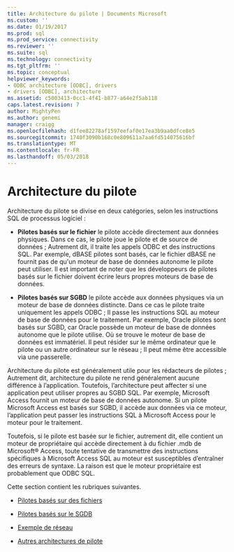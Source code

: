 ```yaml
---
title: Architecture du pilote | Documents Microsoft
ms.custom: ''
ms.date: 01/19/2017
ms.prod: sql
ms.prod_service: connectivity
ms.reviewer: ''
ms.suite: sql
ms.technology: connectivity
ms.tgt_pltfrm: ''
ms.topic: conceptual
helpviewer_keywords:
- ODBC architecture [ODBC], drivers
- drivers [ODBC], architecture
ms.assetid: c5003413-0cc1-4f41-b877-a64e2f5ab118
caps.latest.revision: 7
author: MightyPen
ms.author: genemi
manager: craigg
ms.openlocfilehash: d1fee82278af1597eefaf0e17ea3b9aa0dfce8e5
ms.sourcegitcommit: 1740f3090b168c0e809611a7aa6fd514075616bf
ms.translationtype: MT
ms.contentlocale: fr-FR
ms.lasthandoff: 05/03/2018
---
```

# <a name="driver-architecture"></a>Architecture du pilote
Architecture du pilote se divise en deux catégories, selon les instructions SQL de processus logiciel :  
  
-   **Pilotes basés sur le fichier** le pilote accède directement aux données physiques. Dans ce cas, le pilote joue le pilote et de source de données ; Autrement dit, il traite les appels ODBC et des instructions SQL. Par exemple, dBASE pilotes sont basés, car le fichier dBASE ne fournit pas de qu'un moteur de base de données autonome le pilote peut utiliser. Il est important de noter que les développeurs de pilotes basés sur le fichier doivent écrire leurs propres moteurs de base de données.  
  
-   **Pilotes basés sur SGBD** le pilote accède aux données physiques via un moteur de base de données distincte. Dans ce cas le pilote traite uniquement les appels ODBC ; Il passe les instructions SQL au moteur de base de données pour le traitement. Par exemple, Oracle pilotes sont basés sur SGBD, car Oracle possède un moteur de base de données autonome que le pilote utilise. Où se trouve le moteur de base de données est immatériel. Il peut résider sur le même ordinateur que le pilote ou un autre ordinateur sur le réseau ; Il peut même être accessible via une passerelle.  
  
 Architecture du pilote est généralement utile pour les rédacteurs de pilotes ; Autrement dit, architecture du pilote ne rend généralement aucune différence à l’application. Toutefois, l’architecture peut affecter si une application peut utiliser propres au SGBD SQL. Par exemple, Microsoft Access fournit un moteur de base de données autonome. Si un pilote Microsoft Access est basés sur SGBD, il accède aux données via ce moteur, l’application peut passer les instructions SQL à Microsoft Access pour le moteur pour le traitement.  
  
 Toutefois, si le pilote est basée sur le fichier, autrement dit, elle contient un moteur de propriétaire qui accède directement à du fichier .mdb de Microsoft® Access, toute tentative de transmettre des instructions spécifiques à Microsoft Access SQL au moteur est susceptibles d’entraîner des erreurs de syntaxe. La raison est que le moteur propriétaire est probablement que ODBC SQL.  
  
 Cette section contient les rubriques suivantes.  
  
-   [Pilotes basés sur des fichiers](../../odbc/reference/file-based-drivers.md)  
  
-   [Pilotes basés sur le SGDB](../../odbc/reference/dbms-based-drivers.md)  
  
-   [Exemple de réseau](../../odbc/reference/network-example.md)  
  
-   [Autres architectures de pilote](../../odbc/reference/other-driver-architectures.md)
